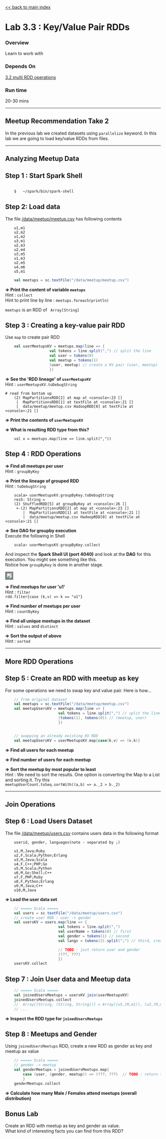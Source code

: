 <link rel='stylesheet' href='../assets/css/main.css'/>

[<< back to main index](../README.md)

Lab 3.3 : Key/Value Pair RDDs
=============================
### Overview
Learn to work with

### Depends On
[3.2 multi RDD operations](2-rdd-multi.md)

### Run time
20-30 mins


----------------------------
Meetup Recommendation Take 2
----------------------------
In the previous lab we created datasets using `parallelize` keyword.  In this lab we are going to load key/value RDDs from files.


----------------------------
Analyzing Meetup Data
----------------------------

## Step 1 : Start Spark Shell

```bash

    $   ~/spark/bin/spark-shell
```


## Step 2: Load data
The file [/data/meetup/meetup.csv](/data/meetup/meetup.csv)  has following contents

```
    u1,m1
    u2,m2
    u1,m2
    u3,m1
    u2,m3
    u2,m4
    u3,m5
    u1,m3
    u2,m5
    u4,m6
    u5,m1
```

```scala
    val meetups = sc.textFile("/data/meetup/meetup.csv")
```


**=> Print the content of variable `meetups`**  
Hint : `collect`  
Hint to print line by line : `meetups.foreach(println)`

`meetups` is an RDD of ` Array[String]`


## Step 3 : Creating a key-value pair RDD
Use `map` to create pair RDD

```scala
    val userMeetupsKV = meetups.map(line => {
                    val tokens = line.split(",") // split the line
                    val user = tokens(0)
                    val meetup = tokens(1)
                    (user, meetup) // create a KV pair (user, meetup)
                    })
```

**=> See the 'RDD lineage' of `userMeetupsKV`**  
Hint : `userMeetupsKV.toDebugString`

```
# read from bottom up
    (2) MapPartitionsRDD[2] at map at <console>:23 []
     |  MapPartitionsRDD[1] at textFile at <console>:21 []
     |  data/meetup/meetup.csv HadoopRDD[0] at textFile at <console>:21 []

```
**=> Print the contents of `userMeetupsKV`**

**=> What is resulting RDD type from this?**

```
    val x = meetups.map(line => line.split(","))
```


## Step 4 : RDD Operations

**=> Find all meetups per user**  
Hint : `groupByKey`

**=> Print the lineage of grouped RDD**  
Hint : `toDebugString`
```
    scala> userMeetupsKV.groupByKey.toDebugString
    res5: String =
    (2) ShuffledRDD[5] at groupByKey at <console>:26 []
     +-(2) MapPartitionsRDD[2] at map at <console>:23 []
        |  MapPartitionsRDD[1] at textFile at <console>:21 []
        |  data/meetup/meetup.csv HadoopRDD[0] at textFile at <console>:21 []
```

**=> See DAG for groupby execution**  
Execute the following in Shell

```scala
    scala> userMeetupsKV.groupByKey.collect
```

And inspect the **Spark Shell UI (port 4040)** and look at the **DAG** for this execution.  You might see something like this.  
Notice how `groupByKey` is done in another stage.

<img src="../assets/images/3.3a.png" style="border: 5px solid grey; max-width:100%;"/>

**=> Find meetups for user 'u1'**  
Hint : `filter`  
`rdd.filter{case (k,v) => k == "u1"}`

**=> Find number of meetups per user**  
Hint : `countByKey`

**=> Find all unique meetups in the dataset**  
Hint : `values` and `distinct`

**=> Sort the output of above**  
Hint : `sorted`


----------------------------
More RDD Operations
----------------------------
## Step 5 : Create an RDD with meetup as key
For some operations we need to swap key and value pair.
Here is how...

```scala
    // from original dataset
    val meetups = sc.textFile("/data/meetup/meetup.csv")
    val meetupUsersKV = meetups.map(line => {
                        val tokens = line.split(",") // split the line
                        (tokens(1), tokens(0)) // (meetup, user)
                        })


    // swapping an already existing KV RDD
    val meetupUsersKV = userMeetupsKV.map{case(k,v) => (v,k)}
```

**=> Find all users for each meetup**

**=> Find number of users for each meetup**

**=> Sort the meetup by most popular to least**  
Hint : We need to sort the results.  One option is converting the Map to a List and sorting it. Try this  
`meetupUserCount.toSeq.sortWith((a,b) => a._2 > b._2)`

----------------
Join Operations
----------------
## Step 6 : Load Users Dataset
The file [/data/meetup/users.csv](/data/meetup/users.csv) contains users data in the following format

```
    userid, gender, languages(note - separated by ;)

    u1,M,Java;Ruby
    u2,F,Scala;Python;Erlang
    u3,M,Java;Scala
    u4,F,C++;PHP;Go
    u5,M,Scala;Python
    u6,M,Go;Shell;C++
    u7,F,PHP;Ruby
    u8,F,Python;Erlang
    u9,M,Java;C++
    u10,M,Java
```

**=> Load the user data set**  

```scala
    // ===== Scala =====
    val users = sc.textFile("/data/meetup/users.csv")
    // create user RDD : user -> gender
    val usersKV = users.map(line => {
                        val tokens = line.split(",")
                        val userName = tokens(0) // first
                        val gender = tokens(1) // second
                        val langs = tokens(2).split(";") // third, create lang array

                        // TODO : just return user and gender
                        (???, ???)
                        })
    usersKV.collect
```

## Step 7 : Join User data and Meetup data

```scala
    // ===== Scala =====
    val joinedUsersMeetups = usersKV.join(userMeetupsKV)
    joinedUsersMeetups.collect
    //  Array[(String, (String, String))] = Array((u5,(M,m1)), (u3,(M,m1)),
    // ...
```

**=> Inspect the RDD type for `joinedUsersMeetups`**


## Step 8 : Meetups and Gender
Using `joinedUsersMeetups` RDD, create a new RDD as gender as key and meetup as value

```scala
    // ===== Scala =====
    // gender -> meetup
    val genderMeetups = joinedUsersMeetups.map{
        case (user, (gender, meetup)) => (???, ???)  // TODO : return the correct values
        }
    genderMeetups.collect
```


**=> Calculate how many Male / Females attend meetups (overall distribution)**

## Bonus Lab
Create an RDD with meetup as key and gender as value.  
What kind of interesting facts you can find from this RDD?
